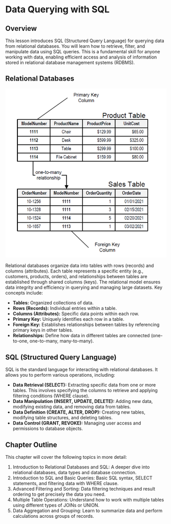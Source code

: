 # Data Querying with SQL

## Overview

This lesson introduces SQL (Structured Query Language) for querying data from relational databases. You will learn how to retrieve, filter, and manipulate data using SQL queries. This is a fundamental skill for anyone working with data, enabling efficient access and analysis of information stored in relational database management systems (RDBMS).

## Relational Databases

![relational-database](./assets/general-relational-database.png)

Relational databases organize data into tables with rows (records) and columns (attributes). Each table represents a specific entity (e.g., customers, products, orders), and relationships between tables are established through shared columns (keys). The relational model ensures data integrity and efficiency in querying and managing large datasets. Key concepts include:

- **Tables:** Organized collections of data.
- **Rows (Records):** Individual entries within a table.
- **Columns (Attributes):** Specific data points within each row.
- **Primary Key:** Uniquely identifies each row in a table.
- **Foreign Key:** Establishes relationships between tables by referencing primary keys in other tables.
- **Relationships:** Define how data in different tables are connected (one-to-one, one-to-many, many-to-many).

## SQL (Structured Query Language)

SQL is the standard language for interacting with relational databases. It allows you to perform various operations, including:

- **Data Retrieval (SELECT):** Extracting specific data from one or more tables. This involves specifying the columns to retrieve and applying filtering conditions (WHERE clause).
- **Data Manipulation (INSERT, UPDATE, DELETE):** Adding new data, modifying existing data, and removing data from tables.
- **Data Definition (CREATE, ALTER, DROP):** Creating new tables, modifying table structures, and deleting tables.
- **Data Control (GRANT, REVOKE):** Managing user access and permissions to database objects.

## Chapter Outline

This chapter will cover the following topics in more detail:

1. Introduction to Relational Databases and SQL: A deeper dive into relational databases, data types and database connection.
2. Introduction to SQL and Basic Queries: Basic SQL syntax, SELECT statements, and filtering data with WHERE clause.
3. Advanced Filtering and Sorting: Data filtering techniques and result ordering to get precisely the data you need.
4. Multiple Table Operations: Understand how to work with multiple tables using different types of JOINs or UNION.
5. Data Aggregation and Grouping: Learn to summarize data and perform calculations across groups of records.
